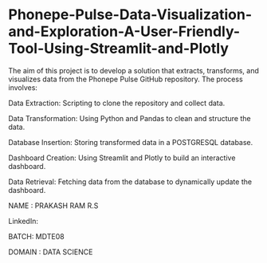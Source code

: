 # Phonepe-Pulse-Data-Visualization-and-Exploration-A-User-Friendly-Tool-Using-Streamlit-and-Plotly
The aim of this project is to develop a solution that extracts, transforms, and visualizes data from the Phonepe Pulse GitHub repository. The process involves:

Data Extraction: Scripting to clone the repository and collect data.

Data Transformation: Using Python and Pandas to clean and structure the data.

Database Insertion: Storing transformed data in a POSTGRESQL database.

Dashboard Creation: Using Streamlit and Plotly to build an interactive dashboard.

Data Retrieval: Fetching data from the database to dynamically update the dashboard.

NAME : PRAKASH RAM R.S

LinkedIn: 

BATCH: MDTE08

DOMAIN : DATA SCIENCE
